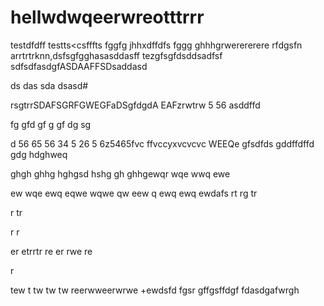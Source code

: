 # hellwdwqeerwreotttrrr
testdfdff
testts<csfffts
fggfg
jhhxdffdfs
fggg
ghhhgrwerererere
rfdgsfn arrtrtrknn,dsfsgfgghasasddasff
tezgfsgfdsddsadfsf
sdfsdfasdgfASDAAFFSDsaddasd

ds
das
sda
dsasd#

rsgtrrSDAFSGRFGWEGFaDSgfdgdA
EAFzrwtrw
5
56
asddffd

fg
gfd
gf
g
gf
dg
sg

d
56
65
56
34
5
26
5
6z5465fvc
ffvccyxvcvcvc
WEEQe
gfsdfds
gddffdffd
gdg
hdghweq

ghgh
ghhg
hghgsd
hshg
gh
ghhgewqr
wqe
wwq
ewe

ew
wqe
ewq
eqwe
wqwe
qw
eew
q
ewq
ewq
ewdafs
rt
rg
tr

r
tr

r
r

er
etrrtr
re
er
rwe
re

r

tew
t
tw
tw
tw
reerwweerwrwe
+ewdsfd
fgsr
gffgsffdgf
fdasdgafwrgh
